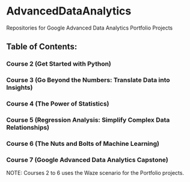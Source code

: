 # AdvancedDataAnalytics
Repositories for Google Advanced Data Analytics Portfolio Projects

## Table of Contents:
### Course 2 (Get Started with Python)
### Course 3 (Go Beyond the Numbers: Translate Data into Insights)
### Course 4 (The Power of Statistics)
### Course 5 (Regression Analysis: Simplify Complex Data Relationships)
### Course 6 (The Nuts and Bolts of Machine Learning)
### Course 7 (Google Advanced Data Analytics Capstone)

NOTE: Courses 2 to 6 uses the Waze scenario for the Portfolio projects.
